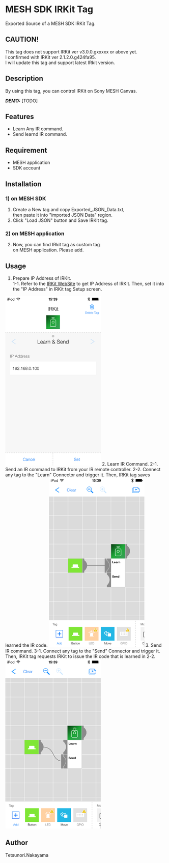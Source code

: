 # MESH SDK IRKit Tag

Exported Source of a MESH SDK IRKit Tag.

## CAUTION!

This tag does not support IRKit ver v3.0.0.gxxxxx or above yet.  
I confirmed with IRKit ver 2.1.2.0.g424fa95.  
I will update this tag and support latest IRkit version.

## Description

By using this tag,
you can control IRKit on Sony MESH Canvas.

***DEMO:***
[TODO]

## Features

- Learn Any IR command.
- Send learnd IR command.

## Requirement

- MESH application
- SDK account

## Installation

### 1) on MESH SDK

1. Create a New tag and copy Exported_JSON_Data.txt,  
then paste it into "imported JSON Data" region.
2. Click "Load JSON" button and Save IRKit tag.

### 2) on MESH application
2. Now, you can find IRkit tag as custom tag   
on MESH application. Please add.

## Usage

1. Prepare IP Address of IRKit.  
1-1. Refer to the [IRKit WebSite](http://getirkit.com/#IRKit-Device-API) to get IP Address of IRKit. Then, set it into the "IP Address" in IRKit tag Setup screen.  
<img src="https://github.com/tetunori/MESH_SDK_IRKit_tag/raw/master/img/4.png" alt="4.png" width="300">  
2. Learn IR Command.  
2-1. Send an IR command to IRKit from your IR remote controller.  
2-2. Connect any tag to the "Learn" Connector and trigger it.  
Then, IRKit tag saves learned the IR code.  
<img src="https://github.com/tetunori/MESH_SDK_IRKit_tag/raw/master/img/2.png" alt="2.png" width="300">  
3. Send IR command.  
3-1. Connect any tag to the "Send" Connector and trigger it.  
Then, IRKit tag requests IRKit to issue the IR code that is learned in 2-2.  
<img src="https://github.com/tetunori/MESH_SDK_IRKit_tag/raw/master/img/3.png" alt="3.png" width="300">  

## Author

Tetsunori.Nakayama
